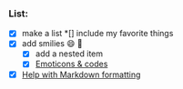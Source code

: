 ### List:
*[x] make a list
*[] include my favorite things
*[x] add smilies :smile: :grimacing: 
  * [x] add a nested item
  * [x] [Emoticons & codes](https://gist.github.com/rxaviers/7360908)
* [x] [Help with Markdown formatting](https://help.github.com/en/github/writing-on-github/basic-writing-and-formatting-syntax#links)
